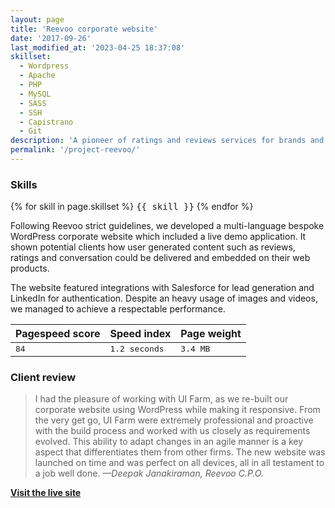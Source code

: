 ```yaml
---
layout: page
title: 'Reevoo corporate website'
date: '2017-09-26'
last_modified_at: '2023-04-25 18:37:08'
skillset:
  - Wordpress
  - Apache
  - PHP
  - MySQL
  - SASS
  - SSH
  - Capistrano
  - Git
description: 'A pioneer of ratings and reviews services for brands and retailers. Built on WordPress with custom plug-ins and Salesforce integration.'
permalink: '/project-reevoo/'
---
```

<div class="notice">
  <h3>Skills</h3>
  {% for skill in page.skillset %}
  <kbd>{{ skill }}</kbd>
  {% endfor %}
</div>

Following Reevoo strict guidelines, we developed a multi-language bespoke WordPress corporate website which included a live demo application. It shown potential clients how user generated content such as reviews, ratings and conversation could be delivered and embedded on their web products. 

The website featured integrations with Salesforce for lead generation and LinkedIn for authentication. Despite an heavy usage of images and videos, we managed to achieve a respectable performance.

<table>
  <thead>
    <tr>
      <th scope="col">Pagespeed score</th>
      <th scope="col">Speed index</th>
      <th scope="col">Page weight</th>
    </tr>
  </thead>
  <tbody>
    <tr>
      <td><kbd>84</kbd></td>
      <td><kbd>1.2 seconds</kbd></td>
      <td><kbd>3.4 MB</kbd></td>
    </tr>
  </tbody>
</table>

### Client review

> I had the pleasure of working with UI Farm, as we re-built our corporate website using WordPress while making it responsive. From the very get go, UI Farm were extremely professional and proactive with the build process and worked with us closely as requirements evolved. This ability to adapt changes in an agile manner is a key aspect that differentiates them from other firms. The new website was launched on time and was perfect on all devices, all in all testament to a job well done.
> <cite>—Deepak Janakiraman, Reevoo C.P.O.</cite>

<a class="button big" href="https://reevoo.com"><strong>Visit the live site</strong></a>